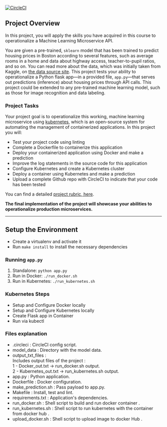 [![CircleCI](https://circleci.com/gh/abobakr9/project-ml-microservice-kubernetes/tree/master.svg?style=svg)](https://circleci.com/gh/abobakr9/project-ml-microservice-kubernetes/tree/master)

## Project Overview

In this project, you will apply the skills you have acquired in this course to operationalize a Machine Learning Microservice API. 

You are given a pre-trained, `sklearn` model that has been trained to predict housing prices in Boston according to several features, such as average rooms in a home and data about highway access, teacher-to-pupil ratios, and so on. You can read more about the data, which was initially taken from Kaggle, on [the data source site](https://www.kaggle.com/c/boston-housing). This project tests your ability to operationalize a Python flask app—in a provided file, `app.py`—that serves out predictions (inference) about housing prices through API calls. This project could be extended to any pre-trained machine learning model, such as those for image recognition and data labeling.

### Project Tasks

Your project goal is to operationalize this working, machine learning microservice using [kubernetes](https://kubernetes.io/), which is an open-source system for automating the management of containerized applications. In this project you will:
* Test your project code using linting
* Complete a Dockerfile to containerize this application
* Deploy your containerized application using Docker and make a prediction
* Improve the log statements in the source code for this application
* Configure Kubernetes and create a Kubernetes cluster
* Deploy a container using Kubernetes and make a prediction
* Upload a complete Github repo with CircleCI to indicate that your code has been tested

You can find a detailed [project rubric, here](https://review.udacity.com/#!/rubrics/2576/view).

**The final implementation of the project will showcase your abilities to operationalize production microservices.**

---

## Setup the Environment

* Create a virtualenv and activate it
* Run `make install` to install the necessary dependencies

### Running `app.py`

1. Standalone:  `python app.py`
2. Run in Docker:  `./run_docker.sh`
3. Run in Kubernetes:  `./run_kubernetes.sh`

### Kubernetes Steps

* Setup and Configure Docker locally
* Setup and Configure Kubernetes locally
* Create Flask app in Container
* Run via kubectl

### Files explanation

* .circleci : CircleCI config script.
* model_data : Directory with the model data.
* output_txt_files  :<br /> 
     Includes output files of the project :<br />
         1 - Docker_out.txt -> run_docker.sh output.<br />
         2 - Kubernetes_out.txt -> run_kubernetes.sh output.<br />
* app.py : Python application.
* Dockerfile : Docker configuration.
* make_prediction.sh : Pass payload to app.py.
* Makefile : Install, test and lint.
* requirements.txt : Application's dependencies.
* run_docker.sh : Shell script to build and run docker container .
* run_kubernetes.sh : Shell script to run kubernetes with the container from docker hub .
* upload_docker.sh : Shell script to upload image to docker Hub .
